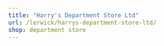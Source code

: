 ```yaml
---
title: "Harry's Department Store Ltd"
url: /lerwick/harrys-department-store-ltd/
shop: department store
---
```

